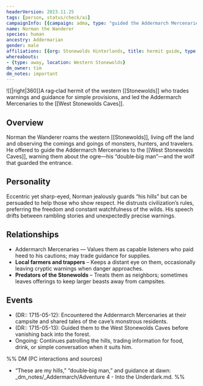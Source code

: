 ```yaml
---
headerVersion: 2023.11.25
tags: [person, status/check/ai]
campaignInfo: [{campaign: adma, type: "guided the Addermarch Mercenaries to the West Stonewolds Caves", date: 1715-05-13}]
name: Norman the Wanderer
species: human
ancestry: Addermarian
gender: male
affiliations: [{org: Stonewolds Hinterlands, title: hermit guide, type: resident}]
whereabouts:
- {type: away, location: Western Stonewolds}
dm_owner: tim
dm_notes: important
---
```

![[|right|360]]A rag‑clad hermit of the western [[Stonewolds]] who trades warnings and guidance for simple provisions, and led the Addermarch Mercenaries to the [[West Stonewolds Caves]].

## Overview
Norman the Wanderer roams the western [[Stonewolds]], living off the land and observing the comings and goings of monsters, hunters, and travelers. He offered to guide the Addermarch Mercenaries to the [[West Stonewolds Caves]], warning them about the ogre—his “double‑big man”—and the wolf that guarded the entrance.

## Personality
Eccentric yet sharp-eyed, Norman jealously guards “his hills” but can be persuaded to help those who show respect. He distrusts civilization’s rules, preferring the freedom and constant watchfulness of the wilds. His speech drifts between rambling stories and unexpectedly precise warnings.

## Relationships
- Addermarch Mercenaries — Values them as capable listeners who paid heed to his cautions; may trade guidance for supplies.  
- **Local farmers and trappers** – Keeps a distant eye on them, occasionally leaving cryptic warnings when danger approaches.  
- **Predators of the Stonewolds** – Treats them as neighbors; sometimes leaves offerings to keep larger beasts away from campsites.

## Events
- (DR:: 1715-05-12): Encountered the Addermarch Mercenaries at their campsite and shared tales of the cave’s monstrous residents.
- (DR:: 1715-05-13): Guided them to the West Stonewolds Caves before vanishing back into the forest.
- Ongoing: Continues patrolling the hills, trading information for food, drink, or simple conversation when it suits him.

%% DM (PC interactions and sources)
- “These are my hills,” “double‑big man,” and guidance at dawn: _dm_notes/_Addermarch/Adventure 4 - Into the Underdark.md.
%%
